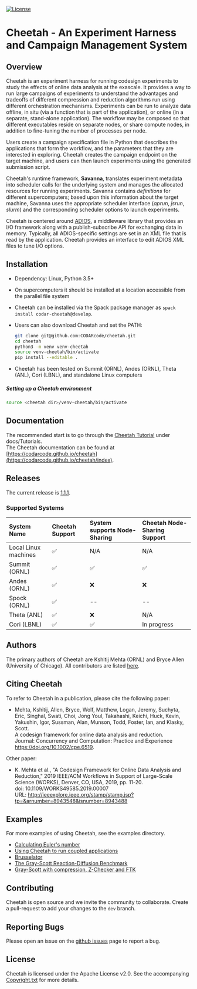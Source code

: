 [![License](https://img.shields.io/badge/License-Apache%202.0-blue.svg)](https://opensource.org/licenses/Apache-2.0)

Cheetah - An Experiment Harness and Campaign Management System
==============================================================

Overview
--------

Cheetah is an experiment harness for running codesign experiments to study the effects of online data analysis at the exascale. It provides a way to run large campaigns of experiments to understand the advantages and tradeoffs of different compression and reduction algorithms run using different orchestration mechanisms. Experiments can be run to analyze data offline, in situ (via a function that is part of the application), or online (in a separate, stand-alone application). The workflow may be composed so that different executables reside on separate nodes, or share compute nodes, in addition to fine-tuning the number of processes per node.

Users create a campaign specification file in Python that describes the applications that form the workflow, and the parameters that they are interested in exploring. Cheetah creates the campaign endpoint on the target machine, and users can then launch experiments using the generated submission script.

Cheetah's runtime framework, **Savanna**, translates experiment metadata into scheduler calls for the underlying system and manages the allocated resources for running experiments. Savanna contains *definitions* for different supercomputers; based upon this information about the target machine, Savanna uses the appropriate scheduler interface (*aprun*, *jsrun*, *slurm*) and the corresponding scheduler options to launch experiments.

Cheetah is centered around [ADIOS](https://adios2.readthedocs.io/en/latest/index.html), a middleware library that provides an I/O framework along with a publish-subscribe API for exchanging data in memory. Typically, all ADIOS-specific settings are set in an XML file that is read by the application. Cheetah provides an interface to edit ADIOS XML files to tune I/O options.


Installation
------------
* Dependency: Linux, Python 3.5+
* On supercomputers it should be installed at a location accessible from the parallel file system
* Cheetah can be installed via the Spack package manager as `spack install codar-cheetah@develop`.
* Users can also download Cheetah and set the PATH:

  ```bash
  git clone git@github.com:CODARcode/cheetah.git
  cd cheetah          
  python3 -m venv venv-cheetah
  source venv-cheetah/bin/activate
  pip install --editable .
  ```
* Cheetah has been tested on Summit (ORNL), Andes (ORNL), Theta (ANL), Cori (LBNL), and standalone Linux computers

##### Setting up a Cheetah environment
   ```bash
   source <cheetah dir>/venv-cheetah/bin/activate
   ```

Documentation
-------------
The recommended start is to go through the [Cheetah Tutorial](https://github.com/CODARcode/cheetah/blob/dev/docs/Tutorials/Cheetah-Tutorial-ECP-AM-2020.pptx) under docs/Tutorials.    
The Cheetah documentation can be found at [https://codarcode.github.io/cheetah](https://codarcode.github.io/cheetah/index).

Releases
--------
The current release is [1.1.1](https://github.com/CODARcode/cheetah/releases/tag/v1.1.1).

### Supported Systems
System Name | Cheetah Support | System supports Node-Sharing | Cheetah Node-Sharing Support 
:-----------| :---------------| :----------------------------| :---------------------------
Local Linux machines | :white_check_mark: | N/A | N/A
Summit (ORNL) | :white_check_mark: | :white_check_mark: | :white_check_mark:
Andes (ORNL) | :white_check_mark: | :x: | :x:
Spock (ORNL) | :white_check_mark: | -- | --
Theta (ANL) | :white_check_mark: | :x: | N/A
Cori (LBNL) | :white_check_mark: | :white_check_mark: | In progress

Authors
-------
The primary authors of Cheetah are Kshitij Mehta (ORNL) and Bryce Allen (University of Chicago).
All contributors are listed [here](https://github.com/CODARcode/cheetah/graphs/contributors).

Citing Cheetah
--------------
To refer to Cheetah in a publication, please cite the following paper:

* Mehta, Kshitij, Allen, Bryce, Wolf, Matthew, Logan, Jeremy, Suchyta, Eric, Singhal, Swati, Choi, Jong Youl, Takahashi, Keichi, Huck, Kevin, Yakushin, Igor, Sussman, Alan, Munson, Todd, Foster, Ian, and Klasky, Scott.  
A codesign framework for online data analysis and reduction.  
Journal: Concurrency and Computation: Practice and Experience  
https://doi.org/10.1002/cpe.6519.

Other paper:
* K. Mehta et al., "A Codesign Framework for Online Data Analysis and Reduction," 2019 IEEE/ACM Workflows in Support of Large-Scale Science (WORKS), Denver, CO, USA, 2019, pp. 11-20.  
doi: 10.1109/WORKS49585.2019.00007  
URL: http://ieeexplore.ieee.org/stamp/stamp.jsp?tp=&arnumber=8943548&isnumber=8943488

Examples
--------
For more examples of using Cheetah, see the examples directory.

  - [Calculating Euler's number](https://github.com/CODARcode/cheetah/tree/master/examples/01-eulers_number)
  - [Using Cheetah to run coupled applications](https://github.com/CODARcode/cheetah/tree/master/examples/02-coupling)
  - [Brusselator](https://github.com/CODARcode/cheetah/tree/master/examples/03-brusselator)
  - [The Gray-Scott Reaction-Diffusion Benchmark](https://github.com/CODARcode/cheetah/tree/master/examples/04-gray-scott)
  - [Gray-Scott with compression, Z-Checker and FTK](https://github.com/CODARcode/cheetah/tree/master/examples/05-gray-scott-compression)

Contributing
------------
Cheetah is open source and we invite the community to collaborate. Create a pull-request to add your changes to the `dev` branch.

Reporting Bugs
--------------
Please open an issue on the [github issues](https://github.com/CODARcode/cheetah/issues) page to report a bug.

License
-------
Cheetah is licensed under the Apache License v2.0.
See the accompanying [Copyright.txt](Copyright.txt) for more details.

